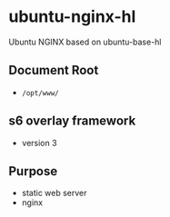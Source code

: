 # ubuntu-nginx-hl
Ubuntu NGINX based on ubuntu-base-hl

## Document Root
* `/opt/www/`

## s6 overlay framework
* version 3

## Purpose
* static web server
* nginx


